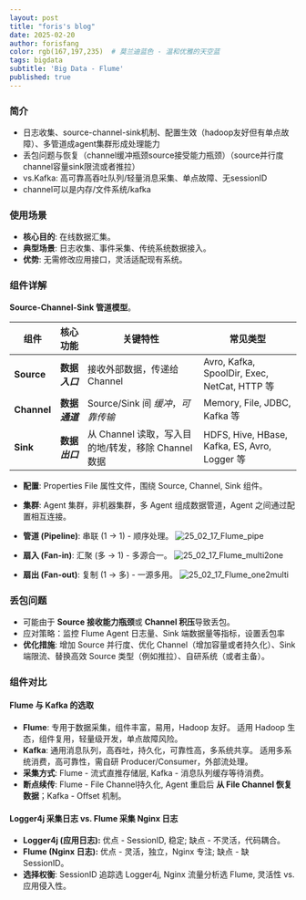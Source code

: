 ```yaml
---
layout: post
title: "foris's blog"
date: 2025-02-20
author: forisfang 
color: rgb(167,197,235)  # 莫兰迪蓝色 - 温和优雅的天空蓝
tags: bigdata
subtitle: 'Big Data - Flume'
published: true
---
```


### 简介
*   日志收集、source-channel-sink机制、配置生效（hadoop友好但有单点故障）、多管道成agent集群形成处理能力
*   丢包问题与恢复（channel缓冲瓶颈source接受能力瓶颈）（source并行度channel容量sink限流或者推拉）
*   vs.Kafka: 高可靠高吞吐队列/轻量消息采集、单点故障、无sessionID
*   channel可以是内存/文件系统/kafka  


### 使用场景
*   **核心目的**: 在线数据汇集。
*   **典型场景**: 日志收集、事件采集、传统系统数据接入。
*   **优势**: 无需修改应用接口，灵活适配现有系统。


### 组件详解 
**Source-Channel-Sink 管道模型**。

| 组件     | 核心功能           | 关键特性                               | 常见类型                                   |
| -------- | ------------------ | -------------------------------------- | ------------------------------------------ |
| **Source** | **数据 *入口***   | 接收外部数据，传递给 Channel              | Avro, Kafka, SpoolDir, Exec, NetCat, HTTP 等 |
| **Channel**| **数据 *通道***   | Source/Sink 间 *缓冲*，*可靠传输*          | Memory, File, JDBC, Kafka 等                |
| **Sink**   | **数据 *出口***   | 从 Channel 读取，写入目的地/转发，移除 Channel 数据 | HDFS, Hive, HBase, Kafka, ES, Avro, Logger 等|

*   **配置**:  Properties File 属性文件，围绕 Source, Channel, Sink 组件。
*   **集群**:  Agent 集群，非机器集群，多 Agent 组成数据管道，Agent 之间通过配置相互连接。

*   **管道 (Pipeline)**:  串联 (1 -> 1) - 顺序处理。
![25_02_17_Flume_pipe](../../../assets/202502/25_02_17_Flume_pipe.png)
*   **扇入 (Fan-in)**:  汇聚 (多 -> 1) - 多源合一。
![25_02_17_Flume_multi2one](../../../assets/202502/25_02_17_Flume_multi2one.png)
*   **扇出 (Fan-out)**:  复制 (1 -> 多) - 一源多用。
![25_02_17_Flume_one2multi](../../../assets/202502/25_02_17_Flume_one2multi.png)


### 丢包问题
*   可能由于 **Source 接收能力瓶颈**或 **Channel 积压**导致丢包。 
*   应对策略：监控 Flume Agent 日志量、Sink 端数据量等指标，设置丢包率
*   **优化措施**: 增加 Source 并行度、优化 Channel（增加容量或者持久化）、Sink 端限流、替换高效 Source 类型（例如推拉）、自研系统（或者主备）。


### 组件对比

#### Flume 与 Kafka 的选取
*   **Flume**:  专用于数据采集，组件丰富，易用，Hadoop 友好。 适用 Hadoop 生态，组件复用，轻量级开发，单点故障风险。
*   **Kafka**:  通用消息队列，高吞吐，持久化，可靠性高，多系统共享。 适用多系统消费，高可靠性，需自研 Producer/Consumer，外部流处理。
*   **采集方式**: Flume - 流式直推存储层,  Kafka - 消息队列缓存等待消费。
*   **断点续传**: Flume - File Channel持久化,  Agent 重启后 **从 File Channel 恢复数据**；Kafka - Offset 机制。



#### Logger4j 采集日志 vs. Flume 采集 Nginx 日志
*   **Logger4j (应用日志):**  优点 - SessionID, 稳定;  缺点 - 不灵活，代码耦合。
*   **Flume (Nginx 日志):**  优点 - 灵活，独立，Nginx 专注;  缺点 - 缺 SessionID。
*   **选择权衡**:  SessionID 追踪选 Logger4j,  Nginx 流量分析选 Flume,  灵活性 vs. 应用侵入性。

